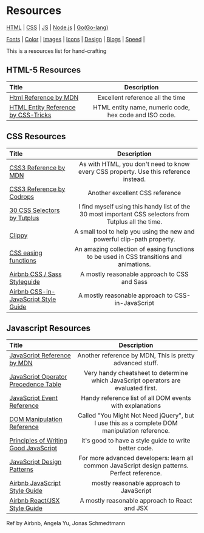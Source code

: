 # Resources
[HTML](#html-5-resources) | [CSS](#css-resources) | [JS](#javascript-resources) | [Node.js](#) | [Go(Go-lang)](#)

[Fonts](#) | [Color](#) | [Images](#) | [Icons](#) | [Design](#) | [Blogs](#) | [Speed](#) | 


This is a resources list for hand-crafting

## HTML-5 Resources
Title | Description
:-- | :--: |
[Html Reference by MDN](https://developer.mozilla.org/en-US/docs/Web/HTML/Element) | Excellent reference all the time
[HTML Entity Reference by CSS-Tricks](https://css-tricks.com/snippets/html/glyphs/) | HTML entity name, numeric code, hex code and ISO code.


## CSS Resources
Title | Description
:-- | :--: |
[CSS3 Reference by MDN](https://developer.mozilla.org/en-US/docs/Web/CSS/Reference) | As with HTML, you don't need to know every CSS property. Use this reference instead.
[CSS3 Reference by Codrops](https://tympanus.net/codrops/css_reference/) | Another excellent CSS reference
[30 CSS Selectors by Tutplus](https://code.tutsplus.com/tutorials/the-30-css-selectors-you-must-memorize--net-16048/) | I find myself using this handy list of the 30 most important CSS selectors from Tutplus all the time.
[Clippy](https://bennettfeely.com/clippy/) | A small tool to help you using the new and powerful clip-path property.
[CSS easing functions](https://easings.net/) | An amazing collection of easing functions to be used in CSS transitions and animations.
[Airbnb CSS / Sass Styleguide](https://github.com/airbnb/css) | A mostly reasonable approach to CSS and Sass
[Airbnb CSS-in-JavaScript Style Guide](https://github.com/airbnb/javascript/tree/master/css-in-javascript) | A mostly reasonable approach to CSS-in-JavaScript
## Javascript Resources
Title | Description
:-- | :--: |
[JavaScript Reference by MDN](https://developer.mozilla.org/en-US/docs/Web/JavaScript/Reference) | Another reference by MDN, This is pretty advanced stuff.
[JavaScript Operator Precedence Table](https://developer.mozilla.org/en-US/docs/Web/JavaScript/Reference/Operators/Operator_Precedence) | Very handy cheatsheet to determine which JavaScript operators are evaluated first.
[JavaScript Event Reference](https://developer.mozilla.org/en-US/docs/Web/Events) | Handy reference list of all DOM events with explanations
[DOM Manipulation Reference](https://youmightnotneedjquery.com/) | Called "You Might Not Need jQuery", but I use this as a complete DOM manipulation reference.
[Principles of Writing Good JavaScript](https://github.com/rwaldron/idiomatic.js) | it's good to have a style guide to write better code.
[JavaScript Design Patterns](https://www.patterns.dev/posts/classic-design-patterns/) | For more advanced developers: learn all common JavaScript design patterns. Perfect reference.
[Airbnb JavaScript Style Guide](https://github.com/airbnb/javascript) | mostly reasonable approach to JavaScript
[Airbnb React/JSX Style Guide](https://github.com/airbnb/javascript/tree/master/react) | A mostly reasonable approach to React and JSX



Ref by Airbnb, Angela Yu, Jonas Schmedtmann




